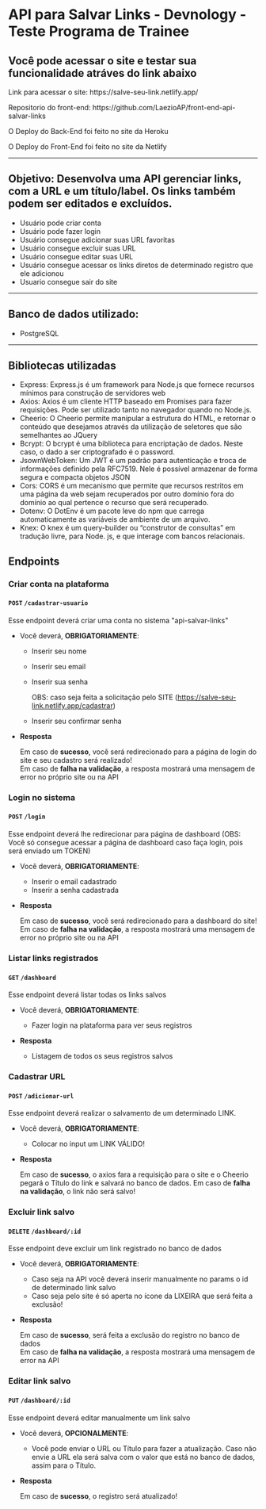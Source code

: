 # API para Salvar Links - Devnology - Teste Programa de Trainee
<h2>Você pode acessar o site e testar sua funcionalidade atráves do link abaixo</h2>
<p>Link para acessar o site: https://salve-seu-link.netlify.app/</p>
<p>Repositorio do front-end: https://github.com/LaezioAP/front-end-api-salvar-links</p>
<p>O Deploy do Back-End foi feito no site da Heroku</p>
<p>O Deploy do Front-End foi feito no site da Netlify</p>
<hr/>
<h2>Objetivo: Desenvolva uma API gerenciar links, com a URL e um título/label. Os links também podem ser editados e excluídos.</h2>
<ul>
  <li>Usuário pode criar conta</li>
  <li>Usuário pode fazer login</li>
  <li>Usuário consegue adicionar suas URL favoritas</li>
  <li>Usuário consegue excluir suas URL</li>
  <li>Usuário consegue editar suas URL</li>
  <li>Usuário consegue acessar os links diretos de determinado registro que ele adicionou</li>
  <li>Usuario consegue sair do site</li>
</ul>
<hr>
<h2>Banco de dados utilizado:</h2>
<ul>
  <li>PostgreSQL
</ul>
<hr>
<h2>Bibliotecas utilizadas</h2>
<ul>
  <li>Express: Express.js é um framework para Node.js que fornece recursos mínimos para construção de servidores web</li>
  <li>Axios: Axios é um cliente HTTP baseado em Promises para fazer requisições. Pode ser utilizado tanto no navegador quando no Node.js.</li>
  <li>Cheerio: O Cheerio permite manipular a estrutura do HTML, e retornar o conteúdo que desejamos através da utilização de seletores que são semelhantes ao JQuery</li>
  <li>Bcrypt: O bcrypt é uma biblioteca para encriptação de dados. Neste caso, o dado a ser criptografado é o password.</li>
  <li>JsownWebToken: Um JWT é um padrão para autenticação e troca de informações definido pela RFC7519. Nele é possível armazenar de forma segura e compacta objetos JSON</li>
  <li>Cors: CORS é um mecanismo que permite que recursos restritos em uma página da web sejam recuperados por outro domínio fora do domínio ao qual pertence o recurso que será recuperado.</li>
  <li>Dotenv: O DotEnv é um pacote leve do npm que carrega automaticamente as variáveis de ambiente de um arquivo.</li>
  <li>Knex: O knex é um query-builder ou “construtor de consultas” em tradução livre, para Node. js, e que interage com bancos relacionais.</li>
</ul>


## Endpoints

### Criar conta na plataforma

#### `POST` `/cadastrar-usuario`

Esse endpoint deverá criar uma conta no sistema "api-salvar-links"

-   Você deverá, **OBRIGATORIAMENTE**:

    -   Inserir seu nome
    -   Inserir seu email
    -   Inserir sua senha

        OBS: caso seja feita a solicitação pelo SITE (https://salve-seu-link.netlify.app/cadastrar)
    -   Inserir seu confirmar senha

-   **Resposta**

    Em caso de **sucesso**, você será redirecionado para a página de login do site e seu cadastro será realizado!  
    Em caso de **falha na validação**, a resposta mostrará uma mensagem de error no próprio site ou na API

### Login no sistema

#### `POST` `/login`

Esse endpoint deverá lhe redirecionar para página de dashboard (OBS: Você só consegue acessar a página de dashboard caso faça login, pois será enviado um TOKEN)

-   Você deverá, **OBRIGATORIAMENTE**:

    -   Inserir o email cadastrado
    -   Inserir a senha cadastrada

-   **Resposta**

    Em caso de **sucesso**, você será redirecionado para a dashboard do site! 
    Em caso de **falha na validação**, a resposta mostrará uma mensagem de error no próprio site ou na API


### Listar links registrados

#### `GET` `/dashboard`

Esse endpoint deverá listar todas os links salvos

-   Você deverá, **OBRIGATORIAMENTE**:

    -   Fazer login na plataforma para ver seus registros

-   **Resposta**
    -   Listagem de todos os seus registros salvos
    
### Cadastrar URL

#### `POST` `/adicionar-url`

Esse endpoint deverá realizar o salvamento de um determinado LINK.

-   Você deverá, **OBRIGATORIAMENTE**:

    -   Colocar no input um LINK VÁLIDO!

-   **Resposta**

    Em caso de **sucesso**, o axios fara a requisição para o site e o Cheerio pegará o Título do link e salvará no banco de dados.
    Em caso de **falha na validação**, o link não será salvo!
    
### Excluir link salvo

#### `DELETE` `/dashboard/:id`

Esse endpoint deve excluir um link registrado no banco de dados

-   Você deverá, **OBRIGATORIAMENTE**:

    -   Caso seja na API você deverá inserir manualmente no params o id de determinado link salvo
    -   Caso seja pelo site é só aperta no ícone da LIXEIRA que será feita a exclusão!


-   **Resposta**

    Em caso de **sucesso**, será feita a exclusão do registro no banco de dados  
    Em caso de **falha na validação**, a resposta mostrará uma mensagem de error na API

### Editar link salvo

#### `PUT` `/dashboard/:id`

Esse endpoint deverá editar manualmente um link salvo

-   Você deverá, **OPCIONALMENTE**:

    - Você pode enviar o URL ou Título para fazer a atualização. Caso não envie a URL ela será salva com o valor que está no banco de dados, assim para o Título.

-   **Resposta**

    Em caso de **sucesso**, o registro será atualizado! 
